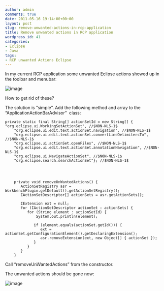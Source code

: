 ```yaml
---
author: admin
comments: true
date: 2011-05-16 19:14:00+00:00
layout: post
slug: remove-unwanted-actions-in-rcp-application
title: Remove unwanted actions in RCP application
wordpress_id: 41
categories:
- Eclipse
- Java
tags:
- RCP unwanted Actions Eclipse
---
```


In my current RCP application some unwanted Eclipse actions showed up in the toolbar and menubar:

![image](http://andydunkel.net/assets/uploads/2011/05/image4.png)

How to get rid of these?

The solution is “simple”. Add the following method and array to the “ApplicationActionBarAdvisor”  class:

    
    private static final String[] actionSetId = new String[] { "org.eclipse.ui.WorkingSetActionSet", //$NON-NLS-1$
        "org.eclipse.ui.edit.text.actionSet.navigation", //$NON-NLS-1$
        "org.eclipse.ui.edit.text.actionSet.convertLineDelimitersTo", //$NON-NLS-1$
        "org.eclipse.ui.actionSet.openFiles", //$NON-NLS-1$
        "org.eclipse.ui.edit.text.actionSet.annotationNavigation", //$NON-NLS-1$
        "org.eclipse.ui.NavigateActionSet", //$NON-NLS-1$
        "org.eclipse.search.searchActionSet"}; //$NON-NLS-1$



    
        private void removeUnWantedActions() {
           ActionSetRegistry asr = WorkbenchPlugin.getDefault().getActionSetRegistry();
           IActionSetDescriptor[] actionSets = asr.getActionSets();
    
           IExtension ext = null;
           for (IActionSetDescriptor actionSet : actionSets) {
              for (String element : actionSetId) {
            	  System.out.println(element);
    
                 if (element.equals(actionSet.getId())) {
                    ext = actionSet.getConfigurationElement().getDeclaringExtension();
                    asr.removeExtension(ext, new Object[] { actionSet });
                 }
              }
           }
        }



Call “removeUnWantedActions” from the constructor.

The unwanted actions should be gone now:

![image](http://andydunkel.net/assets/uploads/2011/05/image5.png)
